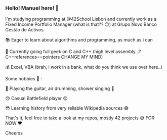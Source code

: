 ### Hello! Manuel here! 👋

  I'm studying programming at @42School Lisbon and currently work as a Fixed Income Portfolio Manager (what is that?? :neutral_face:) at Grupo Novo Banco Gestão de Activos.

:books: Eager to learn about algorithms and programming, as much as i can

:musical_keyboard: Currently going full geek on C and C++ (high level assembly...? C++references==pointers CHANGE MY MIND)

:moneybag: Excel, VBA (brah, i work in a bank, what do you think we use over here..)




Some hobbies :rocket: :

:guitar: Playing the guitar, air drumming, shower singing :microphone:

:angry: Casual Battlefield player :rage:

:flushed: Learning history from very reliable Wikipedia sources :sweat_smile:



That's it, feel free to take a look at my repos, mostly 42 projects :sweat_smile: FOR NOW :heart:

Cheerss

